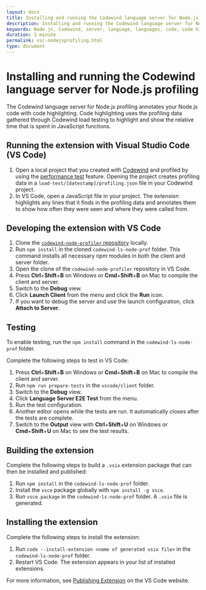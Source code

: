 ```yaml
---
layout: docs
title: Installing and running the Codewind language server for Node.js profiling
description: Installing and running the Codewind language server for Node.js profiling
keywords: Node.js, Codewind, server, language, languages, code, code highlighting, highlighting, profiling, Visual Studio Code, VS Code, JavaScript
duration: 1 minute
permalink: vsc-nodejsprofiling.html
type: document
---
```


# Installing and running the Codewind language server for Node.js profiling
The Codewind language server for Node.js profiling annotates your Node.js code with code highlighting. Code highlighting uses the profiling data gathered through Codewind load testing to highlight and show the relative time that is spent in JavaScript functions.

## Running the extension with Visual Studio Code (VS Code)
1. Open a local project that you created with [Codewind](vsc-getting-started.html) and profiled by using the [performance test](guide_performance.html) feature. Opening the project creates profiling data in a `load-test/[datestamp]/profiling.json` file in your Codewind project.
2. In VS Code, open a JavaScript file in your project. The extension highlights any lines that it finds in the profiling data and annotates them to show how often they were seen and where they were called from.

## Developing the extension with VS Code
1. Clone the [`codewind-node-profiler` repository](https://github.com/eclipse/codewind-node-profiler) locally.
2. Run `npm install` in the cloned `codewind-ls-node-prof` folder. This command installs all necessary npm modules in both the client and server folder.
3. Open the clone of the `codewind-node-profiler` repository in VS Code.
4. Press **Ctrl**+**Shift**+**B** on Windows or **Cmd**+**Shift**+**B** on Mac to compile the client and server.
5. Switch to the **Debug** view.
6. Click **Launch Client** from the menu and click the **Run** icon.
7. If you want to debug the server and use the launch configuration, click **Attach to Server**.

## Testing
To enable testing, run the `npm install` command in the `codewind-ls-node-prof` folder.

Complete the following steps to test in VS Code:
1. Press **Ctrl**+**Shift**+**B** on Windows or **Cmd**+**Shift**+**B** on Mac to compile the client and server.
2. Run `npm run prepare-tests` in the `vscode/client` folder.
3. Switch to the **Debug** view.
4. Click **Language Server E2E Test** from the menu.
5. Run the test configuration.
6. Another editor opens while the tests are run. It automatically closes after the tests are complete.
7. Switch to the **Output** view with **Ctrl**+**Shift**+**U** on Windows or **Cmd**+**Shift**+**U** on Mac to see the test results.

## Building the extension
Complete the following steps to build a `.vsix` extension package that can then be installed and published:
1. Run `npm install` in the `codewind-ls-node-prof` folder.
2. Install the `vsce` package globally with `npm install -g vsce`.
3. Run `vsce package` in the `codewind-ls-node-prof` folder. A `.vsix` file is generated.

## Installing the extension
Complete the following steps to install the extension:
1. Run `code --install-extension <name of generated vsix file>` in the `codewind-ls-node-prof` folder.
2. Restart VS Code. The extension appears in your list of installed extensions.

For more information, see [Publishing Extension](https://code.visualstudio.com/api/working-with-extensions/publishing-extension) on the VS Code website.